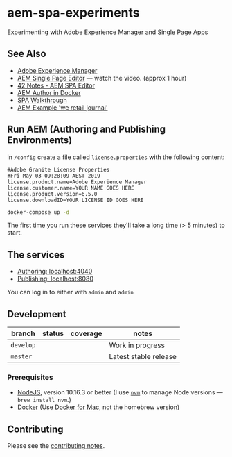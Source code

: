# aem-spa-experiments

Experimenting with Adobe Experience Manager and Single Page Apps

## See Also

- [Adobe Experience Manager](https://helpx.adobe.com/support/experience-manager/6-5.html)
- [AEM Single Page Editor](https://helpx.adobe.com/experience-manager/kt/eseminars/gems/aem-spa-editor.html) — watch the video. (approx 1 hour)
- [42 Notes - AEM SPA Editor](https://42.industrieit.com/pages/viewpage.action?spaceKey=Partners&title=AEM+SPA+Editor)
- [AEM Author in Docker](https://hub.docker.com/r/pawangonnakuti/aem-author)
- [SPA Walkthrough](https://helpx.adobe.com/experience-manager/6-5/sites/developing/using/spa-walkthrough.html)
- [AEM Example 'we retail journal'](https://github.com/adobe/aem-sample-we-retail-journal)

## Run AEM (Authoring and Publishing Environments)

in `/config` create a file called `license.properties` with the following content:

```env
#Adobe Granite License Properties
#Fri May 03 09:28:09 AEST 2019
license.product.name=Adobe Experience Manager
license.customer.name=YOUR NAME GOES HERE
license.product.version=6.5.0
license.downloadID=YOUR LICENSE ID GOES HERE
```

```sh
docker-compose up -d
```

The first time you run these services they'll take a long time (> 5 minutes) to start.

## The services

- [Authoring: localhost:4040](https://localhost:4040)
- [Publishing: localhost:8080](https://localhost:8080)

You can log in to either with `admin` and `admin`

## Development

<!-- prettier-ignore -->
| branch | status | coverage | notes |
| ------ | ------ | -------- | ----- |
| `develop` |  |  | Work in progress |
| `master`  |  |  | Latest stable release |

### Prerequisites

- [NodeJS](htps://nodejs.org), version 10.16.3 or better (I use [`nvm`](https://github.com/creationix/nvm) to manage Node versions — `brew install nvm`.)
- [Docker](https://www.docker.com) (Use [Docker for Mac](https://docs.docker.com/docker-for-mac/), not the homebrew version)

## Contributing

Please see the [contributing notes](CONTRIBUTING.md).
